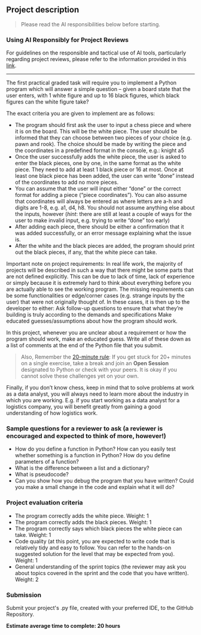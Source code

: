 ## Project description

> Please read the AI responsibilities below before starting.

### Using AI Responsibly for Project Reviews

For guidelines on the responsible and tactical use of AI tools, particularly regarding project reviews, please refer to the information provided in this [link](https://turingcollege.atlassian.net/wiki/spaces/DLG/pages/872480773/AI+tools+e.g.+ChatGPT+in+learning).


___


The first practical graded task will require you to implement a Python program which will answer a simple question – given a board state that the user enters, with 1 white figure and up to 16 black figures, which black figures can the white figure take?

The exact criteria you are given to implement are as follows:
- The program should first ask the user to input a chess piece and where it is on the board. This will be the white piece. The user should be informed that they can choose between two pieces of your choice (e.g. pawn and rook). The choice should be made by writing the piece and the coordinates in a predefined format <piece location> in the console, e.g.: knight a5
- Once the user successfully adds the white piece, the user is asked to enter the black pieces, one by one, in the same format as the white piece. They need to add at least 1 black piece or 16 at most. Once at least one black piece has been added, the user can write “done” instead of the coordinates to add no more pieces.
- You can assume that the user will input either “done” or the correct format for adding a piece (“piece coordinates”). You can also assume that coordinates will always be entered as <letter><digit> where letters are a-h and digits are 1-8, e.g. a1, d4, h8. You should not assume anything else about the inputs, however (*hint*: there are still at least a couple of ways for the user to make invalid input, e.g. trying to write “done” too early)
- After adding each piece, there should be either a confirmation that it was added successfully, or an error message explaining what the issue is.
- After the white and the black pieces are added, the program should print out the black pieces, if any, that the white piece can take.

Important note on project requirements:
In real life work, the majority of projects will be described in such a way that there might be some parts that are not defined explicitly. This can be due to lack of time, lack of experience or simply because it is extremely hard to think about everything before you are actually able to see the working program. The missing requirements can be some functionalities or edge/corner cases (e.g. strange inputs by the user) that were not originally thought of. In these cases, it is then up to the developer to either:
Ask follow-up questions to ensure that what they’re building is truly according to the demands and specifications
Make educated guesses/assumptions about how the program should work.

In this project, whenever you are unclear about a requirement or how the program should work, make an educated guess. Write all of these down as a list of comments at the end of the Python file that you submit.

> Also, Remember the [20-minute rule](https://turingcollege.atlassian.net/wiki/spaces/DLG/pages/537395978/How+to+learn+at+Turing+College#Asking-for-help): If you get stuck for 20+ minutes on a single exercise, take a break and join an **Open Session** designated to Python or check with your peers. It is okay if you cannot solve these challenges yet on your own.

Finally, if you don’t know chess, keep in mind that to solve problems at work as a data analyst, you will always need to learn more about the industry in which you are working. E.g. if you start working as a data analyst for a logistics company, you will benefit greatly from gaining a good understanding of how logistics work.

### Sample questions for a reviewer to ask (a reviewer is encouraged and expected to think of more, however!)

- How do you define a function in Python? How can you easily test whether something is a function in Python? How do you define parameters of a function?
- What is the difference between a list and a dictionary?
- What is pseudocode?
- Can you show how you debug the program that you have written? Could you make a small change in the code and explain what it will do?

### Project evaluation criteria
- The program correctly adds the white piece. Weight: 1
- The program correctly adds the black pieces. Weight: 1
- The program correctly says which black pieces the white piece can take. Weight: 1
- Code quality (at this point, you are expected to write code that is relatively tidy and easy to follow. You can refer to the hands-on suggested solution for the level that may be expected from you). Weight: 1
- General understanding of the sprint topics (the reviewer may ask you about topics covered in the sprint and the code that you have written). Weight: 2

### Submission

Submit your project's .py file, created with your preferred IDE, to the GitHub Repository.


**Estimate average time to complete: 20 hours**
